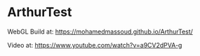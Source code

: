 # ArthurTest


WebGL Build at: https://mohamedmassoud.github.io/ArthurTest/

Video at: https://www.youtube.com/watch?v=a9CV2dPVA-g



